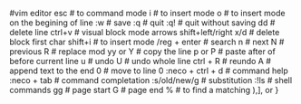 #vim editor
esc # to command mode
i # to insert mode
o # to insert mode on the begining of line
:w # save
:q # quit
:q! # quit without saving
dd # delete line
ctrl+v # visual block mode
	arrows
	shift+left/right
	x/d # delete block first char
	shift+i # to insert mode
/reg + enter # search
	n # next
	N # previous
R # replace mod
yy or Y # copy the line
p or P # paste after of before current line
u # undo
U # undo whole line
ctrl + R # reundo
A # append text to the end
0 # move to line 0
:neco + ctrl + d # command help
:neco + tab # command completation
:s/old/new/g # substitution
:!ls # shell commands
gg # page start
G # page end
% # to find a matching ),], or }